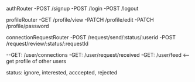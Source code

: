 authRouter
-POST /signup
-POST /login
-POST /logout

profileRouter
-GET /profile/view
-PATCH /profile/edit
-PATCH /profile/password


connectionRequestRouter
-POST /request/send/:status/:userid
-POST /request/review/:status/:requestId




--GET: /user/connections
-GET: /user/request/received
-GET: /user/feed <-- get profile of other users



status: ignore, interested, acccepted, rejected